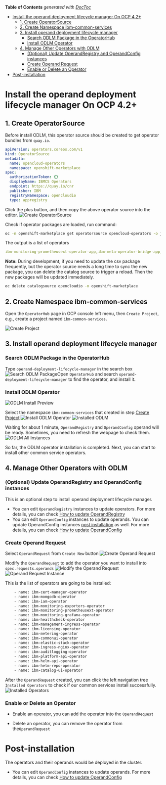 <!-- START doctoc generated TOC please keep comment here to allow auto update -->
<!-- DON'T EDIT THIS SECTION, INSTEAD RE-RUN doctoc TO UPDATE -->
**Table of Contents**  *generated with [DocToc](https://github.com/thlorenz/doctoc)*

- [Install the operand deployment lifecycle manager On OCP 4.2+](#install-the-operand-deployment-lifecycle-manager-on-ocp-42)
  - [1. Create OperatorSource](#1-create-operatorsource)
  - [2. Create Namespace ibm-common-services](#2-create-namespace-ibm-common-services)
  - [3. Install operand deployment lifecycle manager](#3-install-operand-deployment-lifecycle-manager)
    - [Search ODLM Package in the OperatorHub](#search-odlm-package-in-the-operatorhub)
    - [Install ODLM Operator](#install-odlm-operator)
  - [4. Manage Other Operators with ODLM](#4-manage-other-operators-with-odlm)
    - [(Optional) Update OperandRegistry and OperandConfig instances](#optional-update-operandregistry-and-operandconfig-instances)
    - [Create Operand Request](#create-operand-request)
    - [Enable or Delete an Operator](#enable-or-delete-an-operator)
- [Post-installation](#post-installation)

<!-- END doctoc generated TOC please keep comment here to allow auto update -->

# Install the operand deployment lifecycle manager On OCP 4.2+

## 1. Create OperatorSource

Before install ODLM, this operator source should be created to get operator bundles from `quay.io`.

```yaml
apiVersion: operators.coreos.com/v1
kind: OperatorSource
metadata:
  name: opencloud-operators
  namespace: openshift-marketplace
spec:
  authorizationToken: {}
  displayName: IBMCS Operators
  endpoint: https://quay.io/cnr
  publisher: IBM
  registryNamespace: opencloudio
  type: appregistry
```

Click the plus button, and then copy the above operator source into the editor.
![Create OperatorSource](../images/create-operator-source.png)

Check if operator packages are loaded, run command:

```bash
oc -n openshift-marketplace get operatorsource opencloud-operators -o jsonpath="{.status.packages}"
```

The output is a list of operators

```yaml
ibm-monitoring-prometheusext-operator-app,ibm-meta-operator-bridge-app,cp4foobar-operator-app,ibm-cert-manager-operator-app,ibm-management-ingress-operator-app,ibm-mgmt-repo-operator-app,ibm-platform-api-operator-app,ibm-ingress-nginx-operator-app,ibm-commonui-operator-app-test,ibm-auditlogging-operator-app,ibm-commonui-operator-app,ibm-odlm,ibm-healthcheck-operator-app,ibm-monitoring-exporters-operator-app,ibm-iam-operator-app,ibm-mongodb-operator-app,ibm-monitoring-grafana-operator-app,ibm-metering-operator-app,ibm-helm-repo-operator-app,ibm-helm-api-operator-app,ibm-catalog-ui-operator-app,ibm-licensing-operator-app,ibm-elastic-stack-operator-app
```

**Note:** During development, if you need to update the csv package frequently, but the operator source needs a long time to sync the new package, you can delete the catalog source to trigger a reload. Then the new packages will be updated immediately.

```bash
oc delete catalogsource opencloudio -n openshift-marketplace
```

## 2. Create Namespace ibm-common-services

Open the `OperatorHub` page in OCP console left menu, then `Create Project`, e.g., create a project named `ibm-common-services`.

![Create Project](../images/create-project.png)

## 3. Install operand deployment lifecycle manager

### Search ODLM Package in the OperatorHub

Type `operand-deployment-lifecycle-manager` in the search box
![Search ODLM Package](../images/search-odlm.png)Open `OperatorHub` and search `operand-deployment-lifecycle-manager` to find the operator, and install it.

### Install ODLM Operator

![ODLM Install Preview](../images/search-install-odlm-preview.png)

Select the namespace `ibm-common-services` that created in step [Create Project](#create-project)
![Install ODLM Operator](../images/install-odlm.png)
![Installed ODLM](../images/install-odlm-success.png)

Waiting for about 1 minute, `OperandRegistry` and `OperandConfig` operand will be ready.
Sometimes, you need to refresh the webpage to check them.
![ODLM All Instances](../images/odlm-all-instances.png)

So far, the ODLM operator installation is completed. Next, you can start to install other common service operators.

## 4. Manage Other Operators with ODLM

### (Optional) Update OperandRegistry and OperandConfig instances

This is an optional step to install operand deployment lifecycle manager.

- You can edit `OperandRegistry` instances to update operators. For more details, you can check [How to update OperandRegistry](../user/how-to-update-operandregistry.md)
- You can edit `OperandConfig` instances to update operands. You can update OperandConfig instances [post installation](#post-installation) as well. For more details, you can check [How to update OperandConfig](../user/how-to-update-operandconfig.md)

### Create Operand Request

Select `OperandRequest` from `Create New` button
![Create Operand Request](../images/create-operand-request.png)

Modify the `OperandRequest` to add the operator you want to install into `spec.requests.operands`
![Modify the Operand Request](../images/operand-request-detail.png)
![Operand Request Instance](../images/operand-request-create-done.png)

This is the list of operators are going to be installed:

```bash
    - name: ibm-cert-manager-operator
    - name: ibm-mongodb-operator
    - name: ibm-iam-operator
    - name: ibm-monitoring-exporters-operator
    - name: ibm-monitoring-prometheusext-operator
    - name: ibm-monitoring-grafana-operator
    - name: ibm-healthcheck-operator
    - name: ibm-management-ingress-operator
    - name: ibm-licensing-operator
    - name: ibm-metering-operator
    - name: ibm-commonui-operator
    - name: ibm-elastic-stack-operator
    - name: ibm-ingress-nginx-operator
    - name: ibm-auditlogging-operator
    - name: ibm-platform-api-operator
    - name: ibm-helm-api-operator
    - name: ibm-helm-repo-operator
    - name: ibm-catalog-ui-operator
```

After the `OperandRequest` created, you can click the left navigation tree `Installed Operators` to check if our common services install successfully.
![Installed Operators](../images/operator-list.png)

### Enable or Delete an Operator

- Enable an operator, you can add the operator into the `OperandRequest`

- Delete an operator, you can remove the operator from the`OperandRequest`

# Post-installation

The operators and their operands would be deployed in the cluster.

- You can edit `OperandConfig` instances to update operands. For more details, you can check [How to update OperandConfig](../user/how-to-update-operandconfig)

